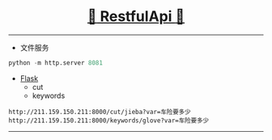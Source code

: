 [<h1 align = "center">:rocket: RestfulApi :facepunch:</h1>][0]

---
- 文件服务
```python
python -m http.server 8081
```

- [Flask][1]
  - cut
  - keywords
```
http://211.159.150.211:8000/cut/jieba?var=车险要多少
http://211.159.150.211:8000/keywords/glove?var=车险要多少
```


---
[0]: https://mp.weixin.qq.com/s/2ZKDNF-FrMZe7L-vAtwhZw
[1]: https://github.com/Jie-Yuan/MyTools/blob/master/8_RestfulApi/FlaskDemo.md
